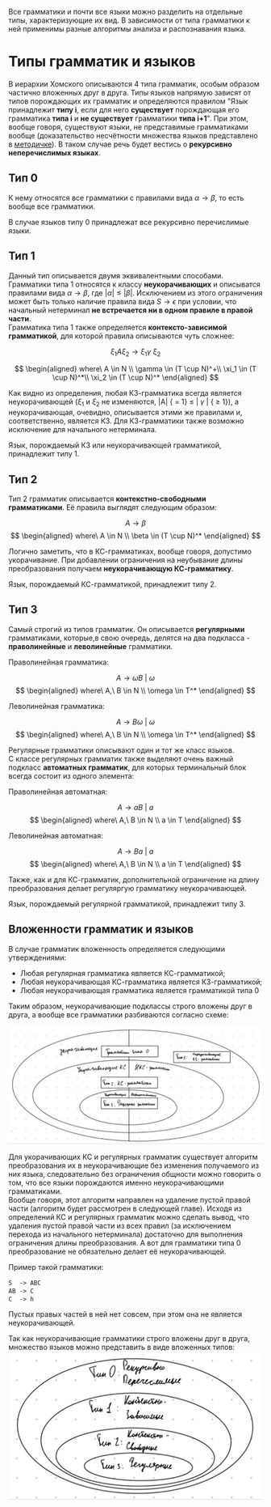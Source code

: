 Все грамматики и почти все языки можно разделить на отдельные типы, характеризующие их вид. В зависимости от типа грамматики к ней применимы разные алгоритмы анализа и распознавания языка. 

# Типы грамматик  и языков

В иерархии Хомского описываются 4 типа грамматик, особым образом частично вложенных друг в друга. Типы языков напрямую зависят от типов порождающих их грамматик и определяются правилом "Язык принадлежит **типу i**, если для него **существует** порождающая его грамматика **типа i** и **не существует** грамматики **типа i+1**". При этом, вообще говоря, существуют языки, не представимые грамматиками вообще (доказательство несчётности множества языков представлено в [методичке](https://docs.yandex.ru/docs/view?tm=1729342701&tld=ru&lang=ru&name=3-formalnye_grammatiki_i_jazyki-vmik_mgu-2009.pdf&text=%D0%B2%D0%BE%D0%BB%D0%BA%D0%BE%D0%B2%D0%B0%20%D0%B2%D0%BC%D0%BA%20%D1%84%D0%BE%D1%80%D0%BC%D0%B0%D0%BB%D1%8C%D0%BD%D1%8B%D0%B5%20%D0%B3%D1%80%D0%B0%D0%BC%D0%BC%D0%B0%D1%82%D0%B8%D0%BA%D0%B8&url=https%3A%2F%2Fvmk.ucoz.net%2FFiles%2Fit%2FInformatics%2F3-formalnye_grammatiki_i_jazyki-vmik_mgu-2009.pdf&lr=21735&mime=pdf&l10n=ru&sign=a6213ca3cb10849b89bf96e0572e1a70&keyno=0&nosw=1&serpParams=tm%3D1729342701%26tld%3Dru%26lang%3Dru%26name%3D3-formalnye_grammatiki_i_jazyki-vmik_mgu-2009.pdf%26text%3D%25D0%25B2%25D0%25BE%25D0%25BB%25D0%25BA%25D0%25BE%25D0%25B2%25D0%25B0%2B%25D0%25B2%25D0%25BC%25D0%25BA%2B%25D1%2584%25D0%25BE%25D1%2580%25D0%25BC%25D0%25B0%25D0%25BB%25D1%258C%25D0%25BD%25D1%258B%25D0%25B5%2B%25D0%25B3%25D1%2580%25D0%25B0%25D0%25BC%25D0%25BC%25D0%25B0%25D1%2582%25D0%25B8%25D0%25BA%25D0%25B8%26url%3Dhttps%253A%2F%2Fvmk.ucoz.net%2FFiles%2Fit%2FInformatics%2F3-formalnye_grammatiki_i_jazyki-vmik_mgu-2009.pdf%26lr%3D21735%26mime%3Dpdf%26l10n%3Dru%26sign%3Da6213ca3cb10849b89bf96e0572e1a70%26keyno%3D0%26nosw%3D1&clckid=29be6379)). В таком случае речь будет вестись о **рекурсивно неперечислимых языках**.

## Тип 0

К нему относятся все грамматики с правилами вида $\alpha \rightarrow \beta$, то есть вообще все грамматики.

В случае языков типу 0 принадлежат все рекурсивно перечислимые языки.

## Тип 1

Данный тип описывается двумя эквивалентными способами. \
Грамматики типа 1 относятся к классу **неукорачивающих** и описыватся правилами вида $\alpha \rightarrow \beta$, где $|\alpha| \leq |\beta|$. Исключением из этого ограничения может быть только наличие правила вида $S \rightarrow \epsilon$ при условии, что начальный нетерминал **не встречается ни в одном правиле в правой части**. \
Грамматика типа 1 также определяется **контексто-зависимой грамматикой**, для которой правила описываются чуть сложнее:

$$ \xi_1 A \xi_2 \rightarrow \xi_1 \gamma\ \xi_2 $$

$$
\begin{aligned}
	where\ A \in N \\
	\gamma \in (T \cup N)^+\\
	\xi_1 \in (T \cup N)^*\\
	\xi_2 \in (T \cup N)^*
\end{aligned}
$$

Как видно из определения, любая КЗ-грамматика всегда является неукорачивающей ($\xi_1$ и $\xi_2$ не изменяются, |A| { = 1} $\leq$ | $\gamma$ | { $\geq$ 1}), а неукорачивающая, очевидно, описывается этими же правилами и, соответственно, является КЗ. Для КЗ-грамматики также возможно исключение для начального нетерминала.

Язык, порождаемый КЗ или неукорачивающей грамматикой, принадлежит типу 1. 
## Тип 2

Тип 2 грамматик описывается **контекстно-свободными грамматиками**. Её правила выглядят следующим образом:

$$A \rightarrow \beta$$
$$
\begin{aligned}
where\ A \in N \\
\beta \in (T \cup N)^*
\end{aligned}
$$

Логично заметить, что в КС-грамматиках, вообще говоря, допустимо укорачивание. При добавлении ограничения на неубывание длины преобразования получаем **неукорачивающую КС-грамматику**.

Язык, порождаемый КС-грамматикой, принадлежит типу 2. 
## Тип 3

Самый строгий из типов грамматик. Он описывается **регулярными** грамматиками, которые,в свою очередь, делятся на два подкласса - **праволинейные** и **леволинейные** грамматики.

Праволинейная грамматика:

$$A \rightarrow \omega B\ |\ \omega$$
$$
\begin{aligned}
where\ A,\ B \in N \\
\omega \in T^*
\end{aligned}
$$


Леволинейная грамматика:

$$A \rightarrow B \omega\ |\ \omega$$
$$
\begin{aligned}
where\ A,\ B \in N \\
\omega \in T^*
\end{aligned}
$$

Регулярные грамматики описывают один и тот же класс языков. \
С классе регулярных грамматик также выделяют очень важный подкласс **автоматных грамматик**, для которых терминальный блок всегда состоит из одного элемента:

Праволинейная автоматная:

$$A \rightarrow a B\ |\ a$$
$$
\begin{aligned}
where\ A,\ B \in N \\
a \in T
\end{aligned}
$$


Леволинейная автоматная:

$$A \rightarrow  Ba\ |\ a$$
$$
\begin{aligned}
where\ A,\ B \in N \\
a \in T
\end{aligned}
$$


Также, как и для КС-грамматик, дополнительной ограничение на длину преобразования делает регуляргую грамматику неукорачивающей.

Язык, порождаемый регулярной грамматикой, принадлежит типу 3. 

## Вложенности грамматик и языков

В случае грамматик вложенность определяется следующими утверждениями:
+ Любая регулярная грамматика является КС-грамматикой;
+ Любая неукорачивающая КС-грамматика является КЗ-грамматикой;
+ Любая неукорачивающая грамматика является грамматикой типа 0

Таким образом, неукорачивающие подклассы строго вложены друг в друга, а вообще все грамматики разбиваются согласно схеме:

![](Attached_materials/Formal_grammatics.png)

Для укорачивающих КС и регулярных грамматик существует алгоритм преобразования их в неукорачивающие без изменения получаемого из них языка, следовательно без ограничения общности можно говорить о том, что все языки порождаются именно неукорачивающими грамматиками. \
Вообще говоря, этот алгоритм направлен на удаление пустой правой части (алгоритм будет рассмотрен в следующей главе).  Исходя из определений КС и регулярных грамматик можно сделать вывод, что удаления пустой правой части из всех правил (за исключением перехода из начального нетерминала) достаточно для выполнения ограничения длины преобразования. А вот для грамматики типа 0 преобразование не обязательно делает её неукорачивающей.

Пример такой грамматики:
```shell
S  -> ABC
AB -> C
C  -> h
```
Пустых правых частей в ней нет совсем, при этом она не является неукорачивающей.

Так как неукорачивающие грамматики строго вложены друг в друга, множество языков можно представить в виде вложенных типов:
![](Attached_materials/Formal_languages.png)
